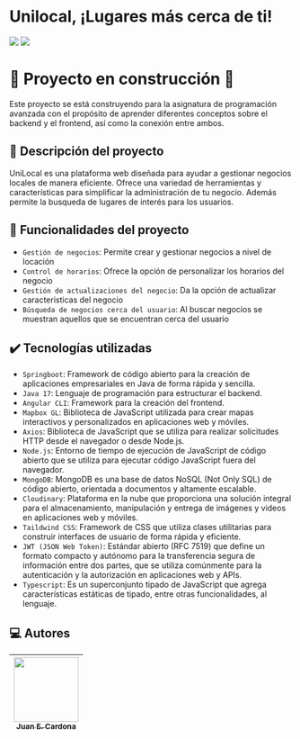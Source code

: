 <h1 align="left"> Unilocal, ¡Lugares más cerca de ti!</h1>
 <p align="left">
   <img src="https://img.shields.io/badge/STATUS-EN%20DESAROLLO-green">
   <img src="https://img.shields.io/github/stars/juankart65?style=social">
 </p>

 <h1 align="left">
  🚧 Proyecto en construcción 🚧
</h1>
   <p>Este proyecto se está construyendo para la asignatura de programación avanzada con el propósito de aprender diferentes conceptos sobre el backend y el frontend, así como la conexión entre ambos.</p>

 ## 📝 Descripción del proyecto
 <p>UniLocal es una plataforma web diseñada para ayudar a gestionar negocios locales de manera eficiente. Ofrece una variedad de herramientas y características para simplificar la administración de tu negocio. Además permite la busqueda de lugares de interés para los usuarios.</p>
 
## 🔨 Funcionalidades del proyecto

- `Gestión de negocios`: Permite crear y gestionar negocios a nivel de locación
- `Control de horarios`: Ofrece la opción de personalizar los horarios del negocio
- `Gestión de actualizaciones del negocio`: Da la opción de actualizar caracteristicas del negocio
- `Búsqueda de negocios cerca del usuario`: Al buscar negocios se muestran aquellos que se encuentran cerca del usuario

## ✔️ Tecnologías utilizadas
- `Springboot`:  Framework de código abierto para la creación de aplicaciones empresariales en Java de forma rápida y sencilla.
- `Java 17`: Lenguaje de programación para estructurar el backend.
- `Angular CLI`: Framework para la creación del frontend.
- `Mapbox GL`: Biblioteca de JavaScript utilizada para crear mapas interactivos y personalizados en aplicaciones web y móviles.
- `Axios`: Biblioteca de JavaScript que se utiliza para realizar solicitudes HTTP desde el navegador o desde Node.js.
- `Node.js`: Entorno de tiempo de ejecución de JavaScript de código abierto que se utiliza para ejecutar código JavaScript fuera del navegador.
- `MongoDB`: MongoDB es una base de datos NoSQL (Not Only SQL) de código abierto, orientada a documentos y altamente escalable.
- `Cloudinary`: Plataforma en la nube que proporciona una solución integral para el almacenamiento, manipulación y entrega de imágenes y videos en aplicaciones web y móviles.
- `Taildwind CSS`: Framework de CSS que utiliza clases utilitarias para construir interfaces de usuario de forma rápida y eficiente.
- `JWT (JSON Web Token)`: Estándar abierto (RFC 7519) que define un formato compacto y autónomo para la transferencia segura de información entre dos partes, que se utiliza comúnmente para la autenticación y la autorización en aplicaciones web y APIs.
- `Typescript`: Es un superconjunto tipado de JavaScript que agrega características estáticas de tipado, entre otras funcionalidades, al lenguaje. 

## 💻 Autores

| [<img src="https://avatars.githubusercontent.com/u/104481229?v=4" width=115><br><sub>Juan E. Cardona</sub>](https://github.com/juankart65) |
| :---: |
